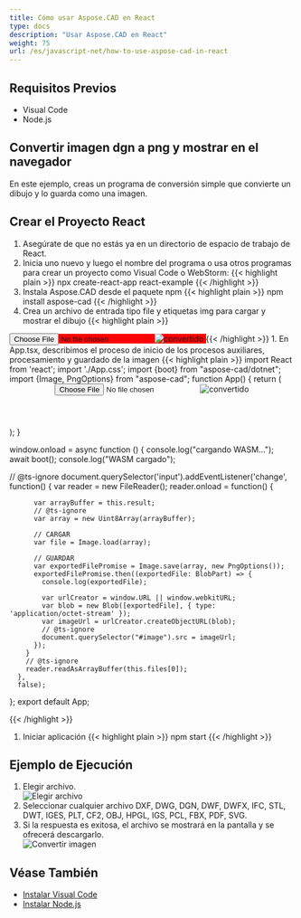 ```yaml
---
title: Cómo usar Aspose.CAD en React
type: docs
description: "Usar Aspose.CAD en React"
weight: 75
url: /es/javascript-net/how-to-use-aspose-cad-in-react
---
```


## Requisitos Previos
- Visual Code
- Node.js

## Convertir imagen dgn a png y mostrar en el navegador

En este ejemplo, creas un programa de conversión simple que convierte un dibujo y lo guarda como una imagen.

## Crear el Proyecto React

1. Asegúrate de que no estás ya en un directorio de espacio de trabajo de React.
1. Inicia uno nuevo y luego el nombre del programa o usa otros programas para crear un proyecto como Visual Code o WebStorm:
{{< highlight plain >}}
npx create-react-app react-example
{{< /highlight >}}
1. Instala Aspose.CAD desde el paquete npm
{{< highlight plain >}}
npm install aspose-cad
{{< /highlight >}}
1. Crea un archivo de entrada tipo file y etiquetas img para cargar y mostrar el dibujo
{{< highlight plain >}}
<span style="background-color: red">
  <input id="file" type="file"/>
  <img alt="convertido" id="image" />
</span>
{{< /highlight >}}
1. En App.tsx, describimos el proceso de inicio de los procesos auxiliares, procesamiento y guardado de la imagen
{{< highlight plain >}}
import React from 'react';
import './App.css';
import {boot} from "aspose-cad/dotnet";
import {Image, PngOptions} from "aspose-cad";
function App() {
  return (
    <div className="App">
      <header className="App-header">
          <input id="file" type="file"/>
          <img alt="convertido" id="image" />
      </header>
    </div>
  );
}

window.onload = async function () {
  console.log("cargando WASM...");
  await boot();
  console.log("WASM cargado");

  // @ts-ignore
    document.querySelector('input').addEventListener('change', function() {
        var reader = new FileReader();
        reader.onload = function() {

          var arrayBuffer = this.result;
          // @ts-ignore
          var array = new Uint8Array(arrayBuffer);

          // CARGAR
          var file = Image.load(array);

          // GUARDAR
          var exportedFilePromise = Image.save(array, new PngOptions());
          exportedFilePromise.then((exportedFile: BlobPart) => {
            console.log(exportedFile);

            var urlCreator = window.URL || window.webkitURL;
            var blob = new Blob([exportedFile], { type: 'application/octet-stream' });
            var imageUrl = urlCreator.createObjectURL(blob);
            // @ts-ignore
            document.querySelector("#image").src = imageUrl;
          });
        }
        // @ts-ignore
        reader.readAsArrayBuffer(this.files[0]);
      },
      false);
};
export default App;

{{< /highlight >}}
1. Iniciar aplicación
{{< highlight plain >}}
npm start
{{< /highlight >}}

## Ejemplo de Ejecución

1. Elegir archivo.<br>
![Elegir archivo](/es/_assets/choose-file.png)<br>
1. Seleccionar cualquier archivo DXF, DWG, DGN, DWF, DWFX, IFC, STL, DWT, IGES, PLT, CF2, OBJ, HPGL, IGS, PCL, FBX, PDF, SVG.
1. Si la respuesta es exitosa, el archivo se mostrará en la pantalla y se ofrecerá descargarlo.<br>
![Convertir imagen](/es/_assets/convert-image.png)<br>

## Véase También

- [Instalar Visual Code](https://code.visualstudio.com/)
- [Instalar Node.js](https://nodejs.org/en/)
